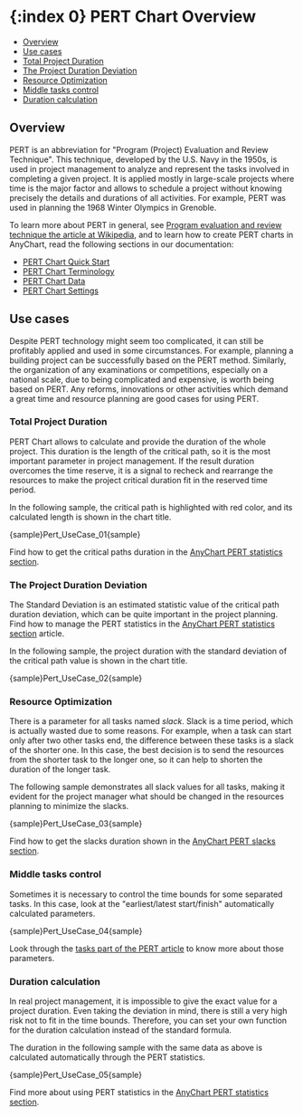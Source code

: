 {:index 0}
PERT Chart Overview
===========

* [Overview](#overview)
* [Use cases](#use_cases)
 * [Total Project Duration](#total_project_duration)
 * [The Project Duration Deviation](#the_project_duration_deviation)
 * [Resource Optimization](#resource_optimization)
 * [Middle tasks control](#middle_tasks_control)
 * [Duration calculation](#duration_calculation)

## Overview

PERT is an abbreviation for "Program (Project) Evaluation and Review Technique". This technique, developed by the U.S. Navy in the 1950s, is used in project management to analyze and represent the tasks involved in completing a given project. It is applied mostly in large-scale projects where time is the major factor and allows to schedule a project without knowing precisely the details and durations of all activities. For example, PERT was used in planning the 1968 Winter Olympics in Grenoble.

To learn more about PERT in general, see [Program evaluation and review technique the article at Wikipedia](https://en.wikipedia.org/wiki/Program_evaluation_and_review_technique), and to learn how to create PERT charts in AnyChart, read the following sections in our documentation:

* [PERT Chart Quick Start](Quick_Start)
* [PERT Chart Terminology](Terminology)
* [PERT Chart Data](Data)
* [PERT Chart Settings](Pert_Chart)

## Use cases

Despite PERT technology might seem too complicated, it can still be profitably applied and used in some circumstances. For example, planning a building project can be successfully based on the PERT method. Similarly, the organization of any examinations or competitions, especially on a national scale, due to being complicated and expensive, is worth being based on PERT. Any reforms, innovations or other activities which demand a great time and resource planning are good cases for using PERT. 

### Total Project Duration

PERT Chart allows to calculate and provide the duration of the whole project. This duration is the length of the critical path, so it is the most important parameter in project management. If the result duration overcomes the time reserve, it is a signal to recheck and rearrange the resources to make the project critical duration fit in the reserved time period.

In the following sample, the critical path is highlighted with red color, and its calculated length is shown in the chart title.

{sample}Pert\_UseCase\_01{sample}

Find how to get the critical paths duration in the [AnyChart PERT statistics section](Pert_Chart#statistics).


### The Project Duration Deviation

The Standard Deviation is an estimated statistic value of the critical path duration deviation, which can be quite important in the project planning. Find how to manage the PERT statistics in the [AnyChart PERT statistics section](Pert_Chart#statistics) article.

In the following sample, the project duration with the standard deviation of the critical path value is shown in the chart title.

{sample}Pert\_UseCase\_02{sample}


### Resource Optimization

There is a parameter for all tasks named *slack*. Slack is a time period, which is actually wasted due to some reasons. For example, when a task can start only after two other tasks end, the difference between these tasks is a slack of the shorter one. In this case, the best decision is to send the resources from the shorter task to the longer one, so it can help to shorten the duration of the longer task.

The following sample demonstrates all slack values for all tasks, making it evident for the project manager what should be changed in the resources planning to minimize the slacks.

{sample}Pert\_UseCase\_03{sample}

Find how to get the slacks duration shown in the [AnyChart PERT slacks section](Pert_Chart#slacks).


### Middle tasks control

Sometimes it is necessary to control the time bounds for some separated tasks. In this case, look at the "earliest/latest start/finish" automatically calculated parameters.

{sample}Pert\_UseCase\_04{sample}

Look through the [tasks part of the PERT article](Pert_Chart#earliest_and_latest) to know more about those parameters.

### Duration calculation

In real project management, it is impossible to give the exact value for a project duration. Even taking the deviation in mind, there is still a very high risk not to fit in the time bounds. Therefore, you can set your own function for the duration calculation instead of the standard formula.

The duration in the following sample with the same data as above is calculated automatically through the PERT statistics.

{sample}Pert\_UseCase\_05{sample}

Find more about using PERT statistics in the [AnyChart PERT statistics section](Pert_Chart#statistics).